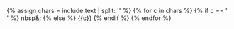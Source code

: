 {% assign chars = include.text | split: '' %}
{% for c in chars %}
  {% if c == ' ' %}
    nbsp&;
  {% else %}
    <span style="
    color: rgb(
    {% include random.md min=0 max=200 %}, 
    {% include random.md min=0 max=200 %}, 
    {% include random.md min=0 max=200 %})">
    {{c}}
    </span>
  {% endif %}
{% endfor %}

